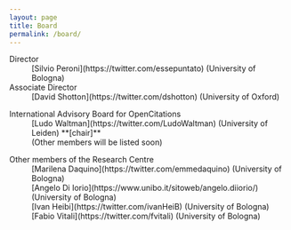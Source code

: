 ```yaml
---
layout: page
title: Board
permalink: /board/
---
```


<dl>
    <dt>Director</dt>
    <dd>[Silvio Peroni](https://twitter.com/essepuntato) (University of Bologna)</dd>
    <dt>Associate Director</dt>
    <dd>[David Shotton](https://twitter.com/dshotton) (University of Oxford)</dd>
</dl>

<dl>
    <dt>International Advisory Board for OpenCitations</dt>
    <dd>[Ludo Waltman](https://twitter.com/LudoWaltman) (University of Leiden) **[chair]**</dd>
    <dd>(Other members will be listed soon)</dd>
</dl>

<dl>
    <dt>Other members of the Research Centre</dt>
    <dd>[Marilena Daquino](https://twitter.com/emmedaquino) (University of Bologna)</dd>
    <dd>[Angelo Di Iorio](https://www.unibo.it/sitoweb/angelo.diiorio/) (University of Bologna)</dd>
    <dd>[Ivan Heibi](https://twitter.com/ivanHeiB) (University of Bologna)</dd>
    <dd>[Fabio Vitali](https://twitter.com/fvitali) (University of Bologna)</dd>
</dl>
